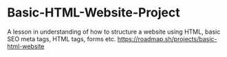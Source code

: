 # Basic-HTML-Website-Project
A lesson in understanding of how to structure a website using HTML, basic SEO meta tags, HTML tags, forms etc.
https://roadmap.sh/projects/basic-html-website
